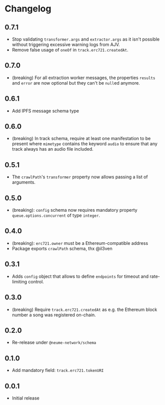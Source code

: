 # Changelog

## 0.7.1

- Stop validating `transformer.args` and `extractor.args` as it isn't possible
  without triggering excessive warning logs from AJV.
- Remove false usage of `oneOf` in `track.erc721.createdAt`.

## 0.7.0

- (breaking) For all extraction worker messages, the properties `results` and
  `error` are now optional but they can't be `null`ed anymore.

## 0.6.1

- Add IPFS message schema type

## 0.6.0

- (breaking) In track schema, require at least one manifestation to be present
  where `mimetype` contains the keyword `audio` to ensure that any track always
  has an audio file included.

## 0.5.1

- The `crawlPath`'s `transformer` property now allows passing a list of
  arguments.

## 0.5.0

- (breaking): `config` schema now requires mandatory property
  `queue.options.concurrent` of type `integer`.

## 0.4.0

- (breaking): `erc721.owner` must be a Ethereum-compatible address
- Package exports `crawlPath` schema, thx @il3ven

## 0.3.1

- Adds `config` object that allows to define `endpoints` for timeout and
  rate-limiting control.

## 0.3.0

- (breaking) Require `track.erc721.createdAt` as e.g. the Ethereum block number
  a song was registered on-chain.

## 0.2.0

- Re-release under `@neume-network/schema`

## 0.1.0

- Add mandatory field: `track.erc721.tokenURI`

## 0.0.1

- Initial release
